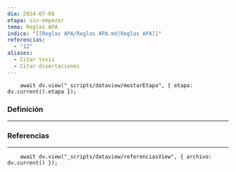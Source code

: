 ```yaml
---
dia: 2024-07-08
etapa: sin-empezar
tema: Reglas APA
indice: "[[Reglas APA/Reglas APA.md|Reglas APA]]"
referencias:
  - "12"
aliases:
  - Citar tesis
  - Citar disertaciones
---
```

```dataviewjs
	await dv.view("_scripts/dataview/mostarEtapa", { etapa: dv.current().etapa });
```
### Definición
---




### Referencias
---
```dataviewjs
	await dv.view("_scripts/dataview/referenciasView", { archivo: dv.current() });
```